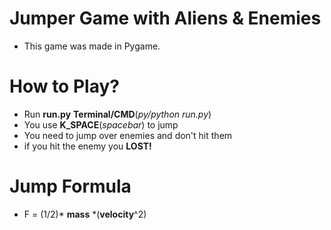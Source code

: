 # Jumper Game with Aliens & Enemies
- This game was made in Pygame.
# How to Play?
- Run **run.py** **Terminal/CMD**(*py/python run.py*) 
- You use **K_SPACE**(*spacebar*) to jump
- You need to jump over enemies and don't hit them
- if you hit the enemy you **LOST!**
# Jump Formula
- F = (1/2)\* **mass** \*(**velocity**^2)
